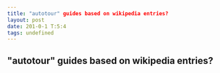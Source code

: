 ```yaml
---
title: "autotour" guides based on wikipedia entries?
layout: post
date: 201-0-1 T:5:4
tags: undefined
---
```

## "autotour" guides based on wikipedia entries?

